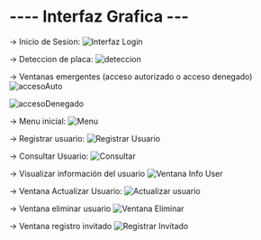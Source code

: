 <h1>---- Interfaz Grafica ---</h1>

-> Inicio de Sesion: 
![Interfaz Login](https://github.com/OmarBravo26/-Proyecto-Sistema-de-control-para-acceso-a-un-estacionamiento-CSA/assets/159394778/27874bb5-00b2-4d9a-bd91-0d4ccc83c14e)

-> Deteccion de placa:
![deteccion](https://github.com/OmarBravo26/-Proyecto-Sistema-de-control-para-acceso-a-un-estacionamiento-CSA/assets/159394778/f4f04d3e-5e25-4265-a1ac-4a6db8f442a7)

-> Ventanas emergentes (acceso autorizado o acceso denegado)
![accesoAuto](https://github.com/OmarBravo26/-Proyecto-Sistema-de-control-para-acceso-a-un-estacionamiento-CSA/assets/159394778/6246d217-4299-43cb-96a8-bc4f0ca25ca7)

![accesoDenegado](https://github.com/OmarBravo26/-Proyecto-Sistema-de-control-para-acceso-a-un-estacionamiento-CSA/assets/159394778/fdb1b9fc-f851-4a1f-970f-0b6cd088b672)

-> Menu inicial:
![Menu](https://github.com/OmarBravo26/-Proyecto-Sistema-de-control-para-acceso-a-un-estacionamiento-CSA/assets/159394778/e6c5b7d1-16b1-4d27-a755-0f3e10e02382)

-> Registrar usuario:
![Registrar Usuario](https://github.com/OmarBravo26/-Proyecto-Sistema-de-control-para-acceso-a-un-estacionamiento-CSA/assets/159394778/ef06b4fb-e7dd-48c6-a1bf-6124627b87e1)

-> Consultar Usuario:
![Consultar](https://github.com/OmarBravo26/-Proyecto-Sistema-de-control-para-acceso-a-un-estacionamiento-CSA/assets/159394778/813b02b1-abba-4607-aed1-3ca86ac83319)

-> Visualizar información del usuario
![Ventana Info User](https://github.com/OmarBravo26/-Proyecto-Sistema-de-control-para-acceso-a-un-estacionamiento-CSA/assets/159394778/927bb567-c316-4241-b5eb-64c2758b06cc)

-> Ventana Actualizar Usuario:
![Actualizar usuario](https://github.com/OmarBravo26/-Proyecto-Sistema-de-control-para-acceso-a-un-estacionamiento-CSA/assets/159394778/d15ed2cc-dc4d-4270-9331-b49717db88b3)

-> Ventana eliminar usuario
![Ventana Eliminar](https://github.com/OmarBravo26/-Proyecto-Sistema-de-control-para-acceso-a-un-estacionamiento-CSA/assets/159394778/d1eb5c6b-fabc-4a7b-9fbe-c71e105f9d2d)

-> Ventana registro invitado
![Registrar Invitado](https://github.com/OmarBravo26/-Proyecto-Sistema-de-control-para-acceso-a-un-estacionamiento-CSA/assets/159394778/a1663a41-c4bd-4e67-b8c6-a73fb34b82eb)

